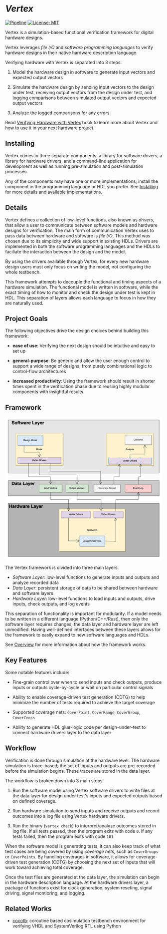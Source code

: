 # _Vertex_

[![Pipeline](https://github.com/cdotrus/vertex/actions/workflows/pipeline.yml/badge.svg?branch=trunk)](https://github.com/cdotrus/vertex/actions/workflows/pipeline.yml) [![License: MIT](https://img.shields.io/badge/License-MIT-yellow.svg)](https://opensource.org/licenses/MIT)

Vertex is a simulation-based functional verification framework for digital hardware designs. 

Vertex leverages _file I/O_ and _software programming languages_ to verify hardware designs in their native hardware description language.

Verifying hardware with Vertex is separated into 3 steps: 

1. Model the hardware design in software to generate input vectors and expected output vectors

2. Simulate the hardware design by sending input vectors to the design under test, receiving output vectors from the design under test, and logging comparisons between simulated output vectors and expected output vectors

3. Analyze the logged comparisons for any errors

Read [Verifying Hardware with Vertex](https://cdotrus.github.io/vertex/) book to learn more about Vertex and how to use it in your next hardware project.

## Installing

Vertex comes in three separate components: a library for software drivers, a library for hardware drivers, and a command-line application for development as well as running pre-simulation and post-simulation processes.

Any of the components may have one or more implementations; install the component in the programming language or HDL you prefer. See [Installing](https://cdotrus.github.io/vertex/starting/installing.html) for more details and available implementations.

## Details

Vertex defines a collection of low-level functions, also known as _drivers_, that allow a user to communicate between software models and hardware designs for verification. The main form of communication Vertex uses to pass data between hardware and software is _file I/O_. This method was chosen due to its simplicity and wide support in existing HDLs. Drivers are implemented in both the software programming languages and the HDLs to faciliate the interaction between the design and the model.

By using the drivers available through Vertex, for every new hardware design users must only focus on writing the model, not configuring the whole testbench.

This framework attempts to decouple the functional and timing aspects of a hardware simulation. The functional model is written in software, while the exact timing of how to monitor and check the design under test is kept in HDL. This separation of layers allows each language to focus in how they are naturally used.

## Project Goals

The following objectives drive the design choices behind building this framework:

- __ease of use__: Verifying the next design should be intuitive and easy to set up

- __general-purpose__: Be generic and allow the user enough control to support a wide range of designs, from purely combinational logic to control-flow architectures

- __increased productivity__: Using the framework should result in shorter times spent in the verification phase due to reusing highly modular components with insightful results

## Framework

![](./docs/src/images/system.png)

The Vertex framework is divided into three main layers.

- _Software Layer_: low-level functions to generate inputs and outputs and analyze recorded data
- _Data Layer_: persistent storage of data to be shared between hardware and software layers
- _Hardware Layer_: low-level functions to load inputs and outputs, drive inputs, check outputs, and log events

This separation of functionality is important for modularity. If a model needs to be written in a different language (Python/C++/Rust), then only the software layer requires changes; the data layer and hardware layer are left unmodified. Having well-defined interfaces between these layers allows for the framework to easily expand to new software languages and HDLs.

See [Overview](https://cdotrus.github.io/vertex/topic/overview.html) for more information about how the framework works.

## Key Features

Some notable features include:

- Fine-grain control over when to send inputs and check outputs, produce inputs or outputs cycle-by-cycle or wait on particular control signals

- Ability to enable coverage-driven test generation (CDTG) to help minimize the number of tests required to achieve the target coverage

- Supported coverage nets: `CoverPoint`, `CoverRange`, `CoverGroup`, `CoverCross`

- Ability to generate HDL glue-logic code per design-under-test to connect hardware drivers layer to the data layer

## Workflow 

Verification is done through simulation at the hardware level. The hardware simulation is trace-based; the set of inputs and outputs are pre-recorded before the simulation begins. These traces are stored in the data layer.

The workflow is broken down into 3 main steps:

1. Run the software model using Vertex software drivers to write files at the data layer for design under test's inputs and expected outputs based on defined coverage.

2. Run hardware simulation to send inputs and receive outputs and record outcomes into a log file using Vertex hardware drivers.

3. Run the binary (`vertex check`) to interpret/analyze outcomes stored in log file. If all tests passed, then the program exits with code `0`. If any tests failed, then the program exits with code `101`.

When the software model is generating tests, it can also keep track of what test cases are being covered by using _coverage nets_, such as `CoverGroups` or `CoverPoints`. By handling coverages in software, it allows for coverage-driven test generation (CDTG) by choosing the next set of inputs that will work toward achieving total coverage.

Once the test files are generated at the data layer, the simulation can begin in the hardware description language. At the hardware drivers layer, a package of functions exist for clock generation, system reseting, signal driving, signal montioring, and logging.

## Related Works

- [cocotb](https://www.cocotb.org): coroutine based cosimulation testbench environment for verifying VHDL and SystemVerilog RTL using Python